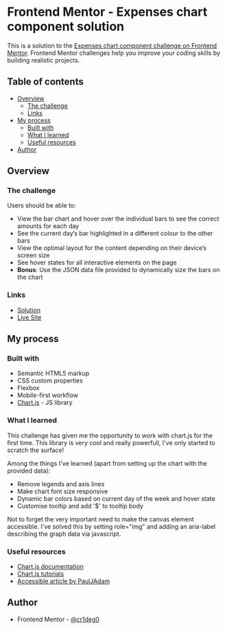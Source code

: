 # Frontend Mentor - Expenses chart component solution

This is a solution to the [Expenses chart component challenge on Frontend Mentor](https://www.frontendmentor.io/challenges/expenses-chart-component-e7yJBUdjwt). Frontend Mentor challenges help you improve your coding skills by building realistic projects. 

## Table of contents

- [Overview](#overview)
  - [The challenge](#the-challenge)
  - [Links](#links)
- [My process](#my-process)
  - [Built with](#built-with)
  - [What I learned](#what-i-learned)
  - [Useful resources](#useful-resources)
- [Author](#author)

## Overview

### The challenge

Users should be able to:

- View the bar chart and hover over the individual bars to see the correct amounts for each day
- See the current day’s bar highlighted in a different colour to the other bars
- View the optimal layout for the content depending on their device’s screen size
- See hover states for all interactive elements on the page
- **Bonus**: Use the JSON data file provided to dynamically size the bars on the chart

### Links

- [Solution](https://your-solution-url.com)
- [Live Site](https://cr1deg0.github.io/Expenses-chart-component/)

## My process

### Built with

- Semantic HTML5 markup
- CSS custom properties
- Flexbox
- Mobile-first workflow
- [Chart.js](https://www.chartjs.org) - JS library

### What I learned

This challenge has given me the opportunity to work with chart.js for the first time. This library is very cool and really powerfull, I've only started to scratch the surface!

Among the things I've learned (apart from setting up the chart with the provided data):

- Remove legends and axis lines
- Make chart font size responsive
- Dynamic bar colors based on current day of the week and hover state
- Customise tooltip and add '$' to tooltip body

Not to forget the very important need to make the canvas element accessible. I've solved this by setting role="img" and adding an aria-label describing the graph data via javascript.

### Useful resources

- [Chart.js documentation](https://www.chartjs.org/docs/latest/)
- [Chart.js tutorials](https://www.youtube.com/c/ChartJS-tutorials) 
- [Accessible <canvas> article by PaulJAdam](https://pauljadam.com/demos/canvas.html)


## Author

- Frontend Mentor - [@cr1deg0](https://www.frontendmentor.io/profile/cr1deg0)

